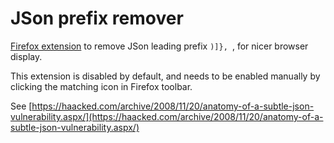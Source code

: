 JSon prefix remover
================

[Firefox extension](https://addons.mozilla.org/addon/remove-json-prefix/) to remove JSon leading prefix `)]}, `, for nicer browser display.

This extension is disabled by default, and needs to be enabled manually by clicking the matching icon in Firefox toolbar.

See [https://haacked.com/archive/2008/11/20/anatomy-of-a-subtle-json-vulnerability.aspx/](https://haacked.com/archive/2008/11/20/anatomy-of-a-subtle-json-vulnerability.aspx/)

